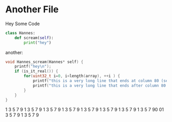 ---
---

# Another File

Hey Some Code

```py
class Hannes:
    def scream(self):
        print("hey")
```

another:

```c
void Hannes_scream(Hannes* self) {
    printf("hey\n");
    if (is_it_real()) {
        for(uint32_t i=0, i<length(array), ++i ) {
            printf("this is a very long line that ends at column 80 (semicol)");
            printf("this is a very long line that ends after column 80 (endsat x)");
        }
    }
}
```

1 3 5 7 9 1 3 5 7 9 1 3 5 7 9 1 3 5 7 9 1 3 5 7 9 1 3 5 7 9 1 3 5 7 9 1 3 5 7 90 01 3 5 7 9 1 3 5 7 9